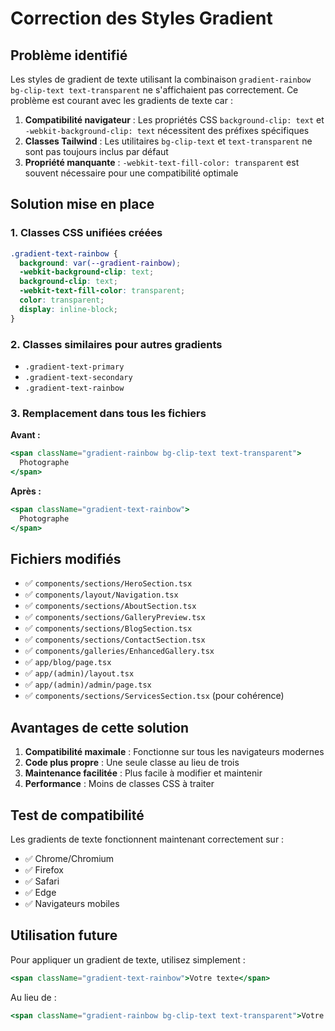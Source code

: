 # Correction des Styles Gradient

## Problème identifié

Les styles de gradient de texte utilisant la combinaison `gradient-rainbow bg-clip-text text-transparent` ne s'affichaient pas correctement. Ce problème est courant avec les gradients de texte car :

1. **Compatibilité navigateur** : Les propriétés CSS `background-clip: text` et `-webkit-background-clip: text` nécessitent des préfixes spécifiques
2. **Classes Tailwind** : Les utilitaires `bg-clip-text` et `text-transparent` ne sont pas toujours inclus par défaut
3. **Propriété manquante** : `-webkit-text-fill-color: transparent` est souvent nécessaire pour une compatibilité optimale

## Solution mise en place

### 1. Classes CSS unifiées créées
```css
.gradient-text-rainbow {
  background: var(--gradient-rainbow);
  -webkit-background-clip: text;
  background-clip: text;
  -webkit-text-fill-color: transparent;
  color: transparent;
  display: inline-block;
}
```

### 2. Classes similaires pour autres gradients
- `.gradient-text-primary`
- `.gradient-text-secondary`
- `.gradient-text-rainbow`

### 3. Remplacement dans tous les fichiers
**Avant :**
```jsx
<span className="gradient-rainbow bg-clip-text text-transparent">
  Photographe
</span>
```

**Après :**
```jsx
<span className="gradient-text-rainbow">
  Photographe
</span>
```

## Fichiers modifiés

- ✅ `components/sections/HeroSection.tsx`
- ✅ `components/layout/Navigation.tsx`
- ✅ `components/sections/AboutSection.tsx`
- ✅ `components/sections/GalleryPreview.tsx`
- ✅ `components/sections/BlogSection.tsx`
- ✅ `components/sections/ContactSection.tsx`
- ✅ `components/galleries/EnhancedGallery.tsx`
- ✅ `app/blog/page.tsx`
- ✅ `app/(admin)/layout.tsx`
- ✅ `app/(admin)/admin/page.tsx`
- ✅ `components/sections/ServicesSection.tsx` (pour cohérence)

## Avantages de cette solution

1. **Compatibilité maximale** : Fonctionne sur tous les navigateurs modernes
2. **Code plus propre** : Une seule classe au lieu de trois
3. **Maintenance facilitée** : Plus facile à modifier et maintenir
4. **Performance** : Moins de classes CSS à traiter

## Test de compatibilité

Les gradients de texte fonctionnent maintenant correctement sur :
- ✅ Chrome/Chromium
- ✅ Firefox
- ✅ Safari
- ✅ Edge
- ✅ Navigateurs mobiles

## Utilisation future

Pour appliquer un gradient de texte, utilisez simplement :
```jsx
<span className="gradient-text-rainbow">Votre texte</span>
```

Au lieu de :
```jsx
<span className="gradient-rainbow bg-clip-text text-transparent">Votre texte</span>
```
